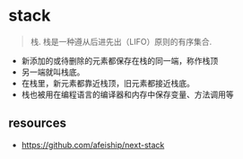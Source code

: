 # stack
> 栈.
> 栈是一种遵从后进先出（LIFO）原则的有序集合.

- 新添加的或待删除的元素都保存在栈的同一端，称作栈顶
- 另一端就叫栈底。
- 在栈里，新元素都靠近栈顶，旧元素都接近栈底。
- 栈也被用在编程语言的编译器和内存中保存变量、方法调用等


## resources
- https://github.com/afeiship/next-stack
